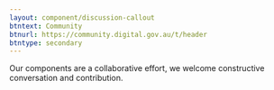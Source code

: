 ```yaml
---
layout: component/discussion-callout
btntext: Community
btnurl: https://community.digital.gov.au/t/header
btntype: secondary
---
```


Our components are a collaborative effort, we welcome constructive conversation and contribution.
